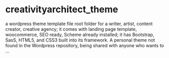 # creativityarchitect_theme
a wordpress theme template file root folder for a writer, artist, content creator, creative agency; it comes with landing page template, woocommerce, SEO ready, Scheme already installed; it has Bootstrap, SasS, HTML5, and CSS3 built into its framework. A personal theme not found in the Wordpress repository, being shared with anyone who wants to … 
